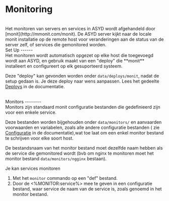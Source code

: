 Monitoring
==========
<br/>
Het monitoren van servers en services in ASYD wordt afgehandeld door
 [monit](http://mmonit.com/monit). De ASYD server kijkt naar de locale
 monit installatie op de remote host voor veranderingen aan de status
 van de server zelf, of services die gemonitored worden.

<br/>
Set Up
------
<br/>
Het monitoren wordt automatisch opgezet op elke host die toegevoegd
 wordt aan ASYD, en gebruik maakt van een "deploy" die **monit**
 installeert en configureert op elk gesuporteerd systeem.

Deze "deploy" kan gevonden worden onder `data/deploys/monit`, nadat de
 setup gedaan is. Je deze deploy naar wens aanpassen. Lees het gedeelte
 [Deploys](deploys.md) in de documentatie.

<br/>
Monitors
--------
<br/>
Monitors zijn standaard monit configuratie bestanden die gedefinieerd
 zijn voor een enkele service.

Deze bestanden worden bijgehouden onder `data/monitors/` en aanvaarden
 voorwaarden en variabelen, zoals alle andere configuratie bestanden (
 zie [Configuratie](configurations.md) in de documentatie),wat toe laat
 om een enkel monitor bestand te schrijven voor elke soort host.

De bestandsnaam van het monitor bestand moet dezelfde naam hebben als de
 service die gemonitored wordt (bvb om nginx te monitoren moet het
 monitor bestand `data/monitors/ngginx` bestaan).

Je kan services monitoren

1. Met het `monitor` commando op een "def" bestand.
2. Door de <%MONITOR:service%> mee te geven in een configuratie bestand,
 waar service de naam van de service is, zoals genoemd in het monitor
 bestand.
